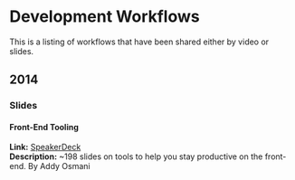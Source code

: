 Development Workflows
=====================

This is a listing of workflows that have been shared either by video or slides.  

## 2014 

### Slides

#### Front-End Tooling  
**Link:**
[SpeakerDeck](https://speakerdeck.com/addyosmani/front-end-tooling-workflows)  
**Description:** ~198 slides on tools to help you stay productive on the
front-end. By Addy Osmani
